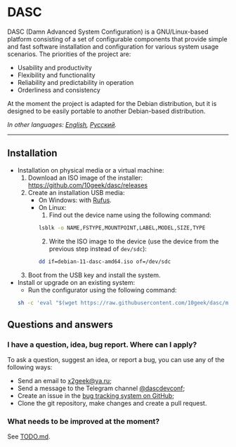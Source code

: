 # DASC

DASC (Damn Advanced System Configuration) is a GNU/Linux-based platform consisting of a set of configurable components that provide simple and fast software installation and configuration for various system usage scenarios. The priorities of the project are:

- Usability and productivity
- Flexibility and functionality
- Reliability and predictability in operation
- Orderliness and consistency

At the moment the project is adapted for the Debian distribution, but it is designed to be easily portable to another Debian-based distribution.

*In other languages: [English](README.md), [Русский](README.ru.md).*

---

## Installation

- Installation on physical media or a virtual machine:
	1. Download an ISO image of the installer: https://github.com/10geek/dasc/releases
	2. Create an installation USB media:
		- On Windows: with [Rufus](https://rufus.ie/ru/).
		- On Linux:
			1. Find out the device name using the following command:
			```sh
			lsblk -o NAME,FSTYPE,MOUNTPOINT,LABEL,MODEL,SIZE,TYPE
			```
			2. Write the ISO image to the device (use the device from the previous step instead of `dev/sdc`):
			```sh
			dd if=debian-11-dasc-amd64.iso of=/dev/sdc
			```
	3. Boot from the USB key and install the system.
- Install or upgrade on an existing system:
	- Run the configurator using the following command:
	```sh
	sh -c 'eval "$(wget https://raw.githubusercontent.com/10geek/dasc/main/common/files/usr/local/bin/dasc-install -O-)"' dasc-install
	```


## Questions and answers

### I have a question, idea, bug report. Where can I apply?

To ask a question, suggest an idea, or report a bug, you can use any of the following ways:

- Send an email to x2geek@ya.ru;
- Send a message to the Telegram channel [@dascdevconf](https://t.me/dascdevconf);
- Create an issue in the [bug tracking system on GitHub](https://github.com/10geek/dasc/issues);
- Clone the git repository, make changes and create a pull request.


### What needs to be improved at the moment?

See [TODO.md](TODO.md).
